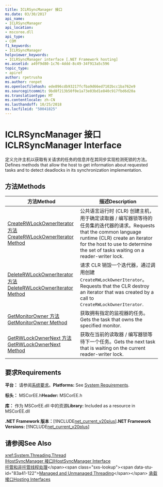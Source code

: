 ```yaml
---
title: ICLRSyncManager 接口
ms.date: 03/30/2017
api_name:
- ICLRSyncManager
api_location:
- mscoree.dll
api_type:
- COM
f1_keywords:
- ICLRSyncManager
helpviewer_keywords:
- ICLRSyncManager interface [.NET Framework hosting]
ms.assetid: a49f9d80-1c76-4ddd-8c49-34f913a5c596
topic_type:
- apiref
author: rpetrusha
ms.author: ronpet
ms.openlocfilehash: ede896cdb93217fcfba9d66ed7102bcc1ba762e9
ms.sourcegitcommit: 9bd8f213b50f0e1a73e03bd1e840c917fbd6d20a
ms.translationtype: MT
ms.contentlocale: zh-CN
ms.lasthandoff: 10/25/2018
ms.locfileid: "50041825"
---
```

# <a name="iclrsyncmanager-interface"></a><span data-ttu-id="83a41-102">ICLRSyncManager 接口</span><span class="sxs-lookup"><span data-stu-id="83a41-102">ICLRSyncManager Interface</span></span>
<span data-ttu-id="83a41-103">定义允许主机以获取有关请求的任务的信息并在其同步实现检测死锁的方法。</span><span class="sxs-lookup"><span data-stu-id="83a41-103">Defines methods that allow the host to get information about requested tasks and to detect deadlocks in its synchronization implementation.</span></span>  
  
## <a name="methods"></a><span data-ttu-id="83a41-104">方法</span><span class="sxs-lookup"><span data-stu-id="83a41-104">Methods</span></span>  
  
|<span data-ttu-id="83a41-105">方法</span><span class="sxs-lookup"><span data-stu-id="83a41-105">Method</span></span>|<span data-ttu-id="83a41-106">描述</span><span class="sxs-lookup"><span data-stu-id="83a41-106">Description</span></span>|  
|------------|-----------------|  
|[<span data-ttu-id="83a41-107">CreateRWLockOwnerIterator 方法</span><span class="sxs-lookup"><span data-stu-id="83a41-107">CreateRWLockOwnerIterator Method</span></span>](iclrsyncmanager-createrwlockowneriterator-method.md)|<span data-ttu-id="83a41-108">公共语言运行时 (CLR) 创建主机，用于确定读取器 / 编写器锁等待的任务集的迭代器的请求。</span><span class="sxs-lookup"><span data-stu-id="83a41-108">Requests that the common language runtime (CLR) create an iterator for the host to use to determine the set of tasks waiting on a reader-writer lock.</span></span>|  
|[<span data-ttu-id="83a41-109">DeleteRWLockOwnerIterator 方法</span><span class="sxs-lookup"><span data-stu-id="83a41-109">DeleteRWLockOwnerIterator Method</span></span>](iclrsyncmanager-deleterwlockowneriterator-method.md)|<span data-ttu-id="83a41-110">请求 CLR 销毁一个迭代器，通过调用创建`CreateRWLockOwnerIterator`。</span><span class="sxs-lookup"><span data-stu-id="83a41-110">Requests that the CLR destroy an iterator that was created by a call to `CreateRWLockOwnerIterator`.</span></span>|  
|[<span data-ttu-id="83a41-111">GetMonitorOwner 方法</span><span class="sxs-lookup"><span data-stu-id="83a41-111">GetMonitorOwner Method</span></span>](iclrsyncmanager-getmonitorowner-method.md)|<span data-ttu-id="83a41-112">获取拥有指定的监视器的任务。</span><span class="sxs-lookup"><span data-stu-id="83a41-112">Gets the task that owns the specified monitor.</span></span>|  
|[<span data-ttu-id="83a41-113">GetRWLockOwnerNext 方法</span><span class="sxs-lookup"><span data-stu-id="83a41-113">GetRWLockOwnerNext Method</span></span>](iclrsyncmanager-getrwlockownernext-method.md)|<span data-ttu-id="83a41-114">获取在当前的读取器 / 编写器锁等待下一个任务。</span><span class="sxs-lookup"><span data-stu-id="83a41-114">Gets the next task that is waiting on the current reader-writer lock.</span></span>|  
  
## <a name="requirements"></a><span data-ttu-id="83a41-115">要求</span><span class="sxs-lookup"><span data-stu-id="83a41-115">Requirements</span></span>  
 <span data-ttu-id="83a41-116">**平台：** 请参阅[系统要求](../../get-started/system-requirements.md)。</span><span class="sxs-lookup"><span data-stu-id="83a41-116">**Platforms:** See [System Requirements](../../get-started/system-requirements.md).</span></span>  
  
 <span data-ttu-id="83a41-117">**标头：** MSCorEE.h</span><span class="sxs-lookup"><span data-stu-id="83a41-117">**Header:** MSCorEE.h</span></span>  
  
 <span data-ttu-id="83a41-118">**库：** 作为 MSCorEE.dll 中的资源</span><span class="sxs-lookup"><span data-stu-id="83a41-118">**Library:** Included as a resource in MSCorEE.dll</span></span>  
  
 <span data-ttu-id="83a41-119">**.NET Framework 版本：**[!INCLUDE[net_current_v20plus](../../../../includes/net-current-v20plus-md.md)]</span><span class="sxs-lookup"><span data-stu-id="83a41-119">**.NET Framework Versions:** [!INCLUDE[net_current_v20plus](../../../../includes/net-current-v20plus-md.md)]</span></span>  
  
## <a name="see-also"></a><span data-ttu-id="83a41-120">请参阅</span><span class="sxs-lookup"><span data-stu-id="83a41-120">See Also</span></span>  
 <xref:System.Threading.Thread>  
 [<span data-ttu-id="83a41-121">IHostSyncManager 接口</span><span class="sxs-lookup"><span data-stu-id="83a41-121">IHostSyncManager Interface</span></span>](ihostsyncmanager-interface.md)  
 <span data-ttu-id="83a41-122">[托管和非托管线程处理](https://docs.microsoft.com/previous-versions/dotnet/netframework-4.0/5s8ee185(v=vs.100))</span><span class="sxs-lookup"><span data-stu-id="83a41-122">[Managed and Unmanaged Threading](https://docs.microsoft.com/previous-versions/dotnet/netframework-4.0/5s8ee185(v=vs.100))</span></span>  
 [<span data-ttu-id="83a41-123">承载接口</span><span class="sxs-lookup"><span data-stu-id="83a41-123">Hosting Interfaces</span></span>](hosting-interfaces.md)
